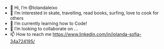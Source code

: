 - 👋 Hi, I’m @Iolandaleixo
- 👀 I’m interested in skate, travelling, read books, surfing, love to cook for others
- 🌱 I’m currently learning how to Code!
- 💞️ I’m looking to collaborate on ...
- 📫 How to reach me https://www.linkedin.com/in/iolanda-sofia-34a724195/
<!---
Iolandaleixo/Iolandaleixo is a ✨ special ✨ repository because its `README.md` (this file) appears on your GitHub profile.
You can click the Preview link to take a look at your changes.
--->
